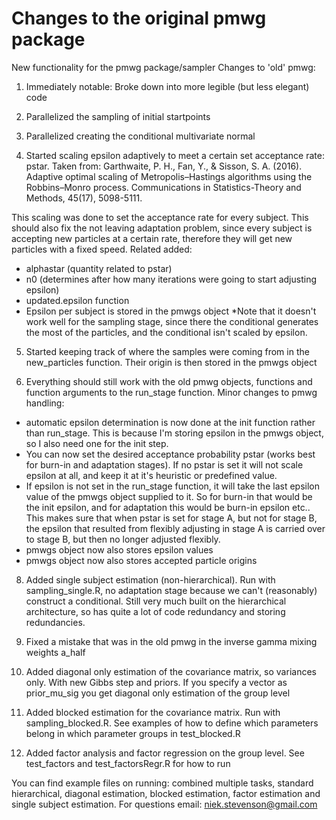 # Changes to the original pmwg package
New functionality for the pmwg package/sampler
Changes to 'old' pmwg:
1) Immediately notable: Broke down into more legible (but less elegant) code

2) Parallelized the sampling of initial startpoints

3) Parallelized creating the conditional multivariate normal

4) Started scaling epsilon adaptively to meet a certain set acceptance rate: pstar. 
Taken from: Garthwaite, P. H., Fan, Y., & Sisson, S. A. (2016). Adaptive optimal scaling of Metropolis–Hastings algorithms using the Robbins–Monro process. Communications in Statistics-Theory and Methods, 45(17), 5098-5111.

This scaling was done to set the acceptance rate for every subject. 
This should also fix the not leaving adaptation problem, since every subject is accepting new particles at a certain rate,
therefore they will get new particles with a fixed speed. 
Related added:
- alphastar (quantity related to pstar)
- n0 (determines after how many iterations were going to start adjusting epsilon)
- updated.epsilon function
- Epsilon per subject is stored in the pmwgs object
*Note that it doesn't work well for the sampling stage, since there the conditional generates the most of the particles,
and the conditional isn't scaled by epsilon. 

5) Started keeping track of where the samples were coming from in the new_particles function.
Their origin is then stored in the pmwgs object


7) Everything should still work with the old pmwg objects, functions and function arguments to the run_stage function. Minor
changes to pmwg handling:
- automatic epsilon determination is now done at the init function rather than run_stage. This is because I'm storing epsilon
in the pmwgs object, so I also need one for the init step. 
- You can now set the desired acceptance probability pstar (works best for burn-in and adaptation stages). If no pstar is set
it will not scale epsilon at all, and keep it at it's heuristic or predefined value. 
- If epsilon is not set in the run_stage function, it will take the last epsilon value of the pmwgs object supplied to it. So
for burn-in that would be the init epsilon, and for adaptation this would be burn-in epsilon etc.. This makes sure that when
pstar is set for stage A, but not for stage B, the epsilon that resulted from flexibly adjusting in stage A is carried over to
stage B, but then no longer adjusted flexibly. 
- pmwgs object now also stores epsilon values
- pmwgs object now also stores accepted particle origins

8) Added single subject estimation (non-hierarchical). Run with sampling_single.R, no adaptation stage because we can't (reasonably) construct a conditional. Still very much built on the hierarchical architecture, so has quite a lot of code redundancy and storing redundancies. 

9) Fixed a mistake that was in the old pmwg in the inverse gamma mixing weights a_half

10) Added diagonal only estimation of the covariance matrix, so variances only. With new Gibbs step and priors. If you specify a vector as prior_mu_sig you get diagonal only estimation of the group level

11) Added blocked estimation for the covariance matrix. Run with sampling_blocked.R. See examples of how to define which parameters belong in which parameter groups in test_blocked.R


12) Added factor analysis and factor regression on the group level. See test_factors and test_factorsRegr.R for how to run

You can find example files on running: combined multiple tasks, standard hierarchical, diagonal estimation, blocked estimation, factor estimation and single subject estimation. For questions email: niek.stevenson@gmail.com